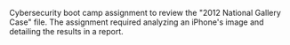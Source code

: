 Cybersecurity boot camp assignment to review the "2012 National Gallery Case" file.  The assignment required analyzing an iPhone's image and detailing the results in a report.   
